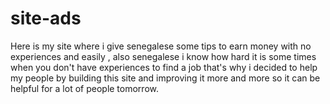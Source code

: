 # site-ads
Here is my site where i give senegalese some tips 
to earn money with no experiences and easily ,
also senegalese i know how hard it is some times when 
you don't have experiences to find a job that's 
why i decided to help my people by building this site 
and improving it more and more so it can be helpful 
for a lot of people tomorrow.